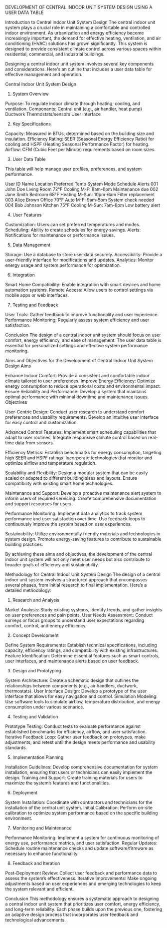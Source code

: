DEVELOPMENT OF CENTRAL INDOOR UNIT SYSTEM DESIGN USING A USER DATA TABLE 


Introduction to Central Indoor Unit System Design
The central indoor unit system plays a crucial role in maintaining a comfortable and controlled indoor environment. As urbanization and energy efficiency become increasingly important, the demand for effective heating, ventilation, and air conditioning (HVAC) solutions has grown significantly. This system is designed to provide consistent climate control across various spaces within residential, commercial, and industrial buildings.

Designing a central indoor unit system involves several key components and considerations. Here's an outline that includes a user data table for effective management and operation.

Central Indoor Unit System Design
1. System Overview

Purpose: To regulate indoor climate through heating, cooling, and ventilation.
Components:
Central unit (e.g., air handler, heat pump)
Ductwork
Thermostats/sensors
User interface

2. Key Specifications

Capacity: Measured in BTUs, determined based on the building size and insulation.
Efficiency Rating: SEER (Seasonal Energy Efficiency Ratio) for cooling and HSPF (Heating Seasonal Performance Factor) for heating.
Airflow: CFM (Cubic Feet per Minute) requirements based on room sizes.

3. User Data Table

This table will help manage user profiles, preferences, and system performance.

User ID	Name	Location	Preferred Temp	System Mode	Schedule	Alerts
001	John Doe	Living Room	72°F	Cooling	M-F: 8am-6pm	Maintenance due
002	Jane Smith	Bedroom	68°F	Heating	M-Sun: 10pm-6am	Filter replacement
003	Alice Brown	Office	70°F	Auto	M-F: 9am-5pm	System check needed
004	Bob Johnson	Kitchen	75°F	Cooling	M-Sun: 7am-8pm	Low battery alert

4. User Features

Customization: Users can set preferred temperatures and modes.
Scheduling: Ability to create schedules for energy savings.
Alerts: Notifications for maintenance or performance issues.

5. Data Management

Storage: Use a database to store user data securely.
Accessibility: Provide a user-friendly interface for modifications and updates.
Analytics: Monitor energy usage and system performance for optimization.

6. Integration

Smart Home Compatibility: Enable integration with smart devices and home automation systems.
Remote Access: Allow users to control settings via mobile apps or web interfaces.

7. Testing and Feedback

User Trials: Gather feedback to improve functionality and user experience.
Performance Monitoring: Regularly assess system efficiency and user satisfaction.

Conclusion
The design of a central indoor unit system should focus on user comfort, energy efficiency, and ease of management. The user data table is essential for personalized settings and effective system performance monitoring.


Aims and Objectives for the Development of Central Indoor Unit System Design
Aims

Enhance Indoor Comfort: Provide a consistent and comfortable indoor climate tailored to user preferences.
Improve Energy Efficiency: Optimize energy consumption to reduce operational costs and environmental impact.
Ensure Reliability and Performance: Develop a system that maintains optimal performance with minimal downtime and maintenance issues.
Objectives

User-Centric Design:
Conduct user research to understand comfort preferences and usability requirements.
Develop an intuitive user interface for easy control and customization.

Advanced Control Features:
Implement smart scheduling capabilities that adapt to user routines.
Integrate responsive climate control based on real-time data from sensors.

Efficiency Metrics:
Establish benchmarks for energy consumption, targeting high SEER and HSPF ratings.
Incorporate technologies that monitor and optimize airflow and temperature regulation.

Scalability and Flexibility:
Design a modular system that can be easily scaled or adapted to different building sizes and layouts.
Ensure compatibility with existing smart home technologies.

Maintenance and Support:
Develop a proactive maintenance alert system to inform users of required servicing.
Create comprehensive documentation and support resources for users.

Performance Monitoring:
Implement data analytics to track system performance and user satisfaction over time.
Use feedback loops to continuously improve the system based on user experiences.

Sustainability:
Utilize environmentally friendly materials and technologies in system design.
Promote energy-saving features to contribute to sustainable building practices.

By achieving these aims and objectives, the development of the central indoor unit system will not only meet user needs but also contribute to broader goals of efficiency and sustainability.

Methodology for Central Indoor Unit System Design
The design of a central indoor unit system involves a structured approach that encompasses several phases, from initial research to final implementation. Here’s a detailed methodology:

1. Research and Analysis

Market Analysis: Study existing systems, identify trends, and gather insights on user preferences and pain points.
User Needs Assessment: Conduct surveys or focus groups to understand user expectations regarding comfort, control, and energy efficiency.

2. Concept Development

Define System Requirements: Establish technical specifications, including capacity, efficiency ratings, and compatibility with existing infrastructures.
Feature Identification: Determine essential features such as smart controls, user interfaces, and maintenance alerts based on user feedback.

3. Design and Prototyping

System Architecture: Create a schematic design that outlines the relationships between components (e.g., air handlers, ductwork, thermostats).
User Interface Design: Develop a prototype of the user interface that allows for easy navigation and control.
Simulation Modeling: Use software tools to simulate airflow, temperature distribution, and energy consumption under various scenarios.

4. Testing and Validation

Prototype Testing: Conduct tests to evaluate performance against established benchmarks for efficiency, airflow, and user satisfaction.
Iterative Feedback Loop: Gather user feedback on prototypes, make adjustments, and retest until the design meets performance and usability standards.

5. Implementation Planning

Installation Guidelines: Develop comprehensive documentation for system installation, ensuring that users or technicians can easily implement the design.
Training and Support: Create training materials for users to maximize the system’s features and functionalities.

6. Deployment

System Installation: Coordinate with contractors and technicians for the installation of the central unit system.
Initial Calibration: Perform on-site calibration to optimize system performance based on the specific building environment.

7. Monitoring and Maintenance

Performance Monitoring: Implement a system for continuous monitoring of energy use, performance metrics, and user satisfaction.
Regular Updates: Schedule routine maintenance checks and update software/firmware as necessary to enhance functionality.

8. Feedback and Iteration

Post-Deployment Review: Collect user feedback and performance data to assess the system’s effectiveness.
Iterative Improvements: Make ongoing adjustments based on user experiences and emerging technologies to keep the system relevant and efficient.

Conclusion
This methodology ensures a systematic approach to designing a central indoor unit system that prioritizes user comfort, energy efficiency, and long-term reliability. Each phase builds upon the previous one, fostering an adaptive design process that incorporates user feedback and technological advancements.